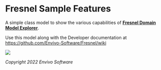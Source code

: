 # Fresnel Sample Features

A simple class model to show the various capabilities of [**Fresnel Domain Model Explorer**](https://github.com/Envivo-Software/Envivo.Fresnel).

Use this model along with the Developer documentation at
https://github.com/Envivo-Software/Fresnel/wiki

![](https://www.envivo.co.uk/images/Fresnel_logo_docs_logo.png)

*Copyright 2022 Envivo Software*